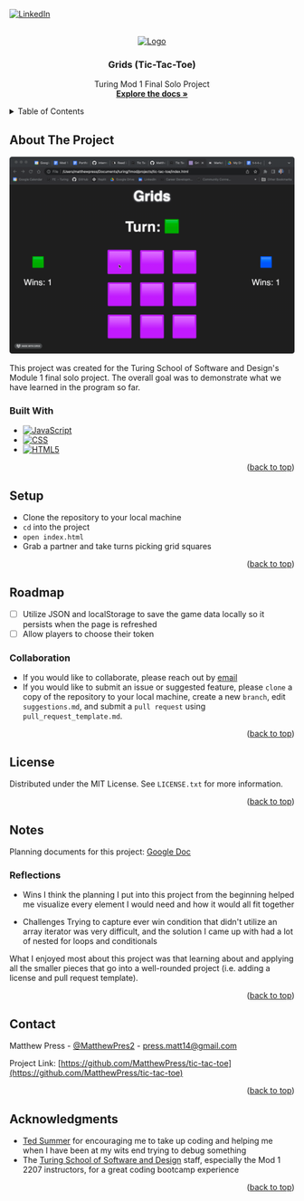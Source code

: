 <a name="readme-top"></a>

<!-- PROJECT SHIELDS -->
[![LinkedIn][linkedin-shield]][linkedin-url]

<!-- PROJECT LOGO -->
<br />
<div align="center">
  <a href="https://github.com/MatthewPress/tic-tac-toe">
    <img src="assets/images/favicon.ico" alt="Logo" width="80" height="80">
  </a>

<!-- HEADER -->
<h3 align="center">Grids (Tic-Tac-Toe)</h3>
  <p align="center">
    Turing Mod 1 Final Solo Project
    <br />
    <a href="https://github.com/MatthewPress/tic-tac-toe"><strong>Explore the docs »</strong></a>
  </p>
</div>

<!-- TABLE OF CONTENTS -->
<details>
  <summary>Table of Contents</summary>
  <ol>
    <li>
      <a href="#about-the-project">About The Project</a>
      <ul>
        <li><a href="#built-with">Built With</a></li>
      </ul>
    </li>
    <li>
      <a href="#setup">Setup</a>
    </li>
    <li>
      <a href="#roadmap">Roadmap</a>
      <ul>
          <li><a href="#collaboration">Collaboration</a>
      </ul>
    </li>
    <li><a href="#license">License</a></li>
    <li>
        <a href="#notes">Notes</a>
        <ul>
            <li><a href="#reflections">Reflections</a>
        </ul>
    </li>
    <li><a href="#contact">Contact</a></li>
    <li><a href="#acknowledgments">Acknowledgments</a></li>
  </ol>
</details>

## About The Project

[![Grids Demo][product-demo]](assets/images/demo.gif)

This project was created for the Turing School of Software and Design's Module 1 final solo project. The overall goal was to demonstrate what we have learned in the program so far.

### Built With

* [![JavaScript][JavaScript.com]][JavaScript-url]
* [![CSS][w3.org/Style/CSS/Overview.en.html]][CSS-url]
* [![HTML5][w3.org]][HTML-url]

<p align="right">(<a href="#readme-top">back to top</a>)</p>

## Setup

- Clone the repository to your local machine
- `cd` into the project
- `open index.html`
- Grab a partner and take turns picking grid squares

<p align="right">(<a href="#readme-top">back to top</a>)</p>

## Roadmap

- [ ] Utilize JSON and localStorage to save the game data locally so it persists when the page is refreshed
- [ ] Allow players to choose their token

### Collaboration
- If you would like to collaborate, please reach out by [email](press.matt14@gmail.com)
- If you would like to submit an issue or suggested feature, please `clone` a copy of the repository to your local machine, create a new `branch`, edit `suggestions.md`, and submit a `pull request` using  `pull_request_template.md`.

<p align="right">(<a href="#readme-top">back to top</a>)</p>

## License

Distributed under the MIT License. See `LICENSE.txt` for more information.

<p align="right">(<a href="#readme-top">back to top</a>)</p>

## Notes

Planning documents for this project: [Google Doc](https://docs.google.com/document/d/1CoiL1VDHqBoSPtplJtX_yfX9O63XWgLtd8kR_6Rthu0/edit)

### Reflections
* Wins
I think the planning I put into this project from the beginning helped me visualize every element I would need and how it would all fit together

* Challenges
Trying to capture ever win condition that didn't utilize an array iterator was very difficult, and the solution I came up with had a lot of nested for loops and conditionals

What I enjoyed most about this project was that learning about and applying all the smaller pieces that go into a well-rounded project (i.e. adding a license and pull request template).

<p align="right">(<a href="#readme-top">back to top</a>)</p>

## Contact

Matthew Press - [@MatthewPres2](https://twitter.com/MatthewPres2) - press.matt14@gmail.com

Project Link: [https://github.com/MatthewPress/tic-tac-toe](https://github.com/MatthewPress/tic-tac-toe)

<p align="right">(<a href="#readme-top">back to top</a>)</p>

## Acknowledgments

* [Ted Summer](https://www.tedsummer.com/) for encouraging me to take up coding and helping me when I have been at my wits end trying to debug something
* The [Turing School of Software and Design](https://turing.edu/) staff, especially the Mod 1 2207 instructors, for a great coding bootcamp experience

<p align="right">(<a href="#readme-top">back to top</a>)</p>

<!-- MARKDOWN LINKS & IMAGES -->
[linkedin-shield]: https://img.shields.io/badge/-LinkedIn-black.svg?style=for-the-badge&logo=linkedin&colorB=555
[linkedin-url]: https://linkedin.com/in/matthew-press-813961246/
[product-demo]: assets/images/demo.gif
[JavaScript.com]: https://img.shields.io/badge/-JavaScript-yellow
[JavaScript-url]: https://www.javascript.com/
[w3.org/Style/CSS/Overview.en.html]: https://img.shields.io/badge/-CSS-blue
[CSS-url]: https://www.w3.org/Style/CSS/Overview.en.html
[w3.org]: https://img.shields.io/badge/-HTML5-red
[HTML-url]: https://www.w3.org/
